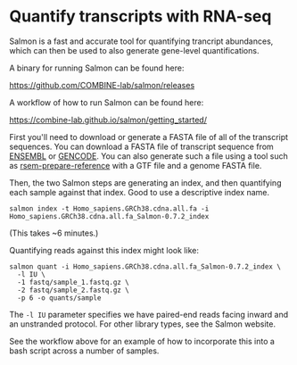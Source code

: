 # Quantify transcripts with RNA-seq

Salmon is a fast and accurate tool for quantifying trancript
abundances, which can then be used to also generate gene-level
quantifications.

A binary for running Salmon can be found here:

https://github.com/COMBINE-lab/salmon/releases

A workflow of how to run Salmon can be found here:

https://combine-lab.github.io/salmon/getting_started/

First you'll need to download or generate a FASTA file of all of the
transcript sequences. You can download a FASTA file of transcript
sequence from
[ENSEMBL](http://useast.ensembl.org/info/data/ftp/index.html) or
[GENCODE](https://www.gencodegenes.org/). You can also generate such a
file using a tool such as
[rsem-prepare-reference](http://deweylab.biostat.wisc.edu/rsem/rsem-prepare-reference.html)
with a GTF file and a genome FASTA file.

Then, the two Salmon steps are generating an index, and then quantifying each
sample against that index. Good to use a descriptive index name.

```
salmon index -t Homo_sapiens.GRCh38.cdna.all.fa -i Homo_sapiens.GRCh38.cdna.all.fa_Salmon-0.7.2_index
```

(This takes ~6 minutes.)

Quantifying reads against this index might look like:

```
salmon quant -i Homo_sapiens.GRCh38.cdna.all.fa_Salmon-0.7.2_index \
  -l IU \
  -1 fastq/sample_1.fastq.gz \
  -2 fastq/sample_2.fastq.gz \
  -p 6 -o quants/sample
```

The `-l IU` parameter specifies we have paired-end reads facing inward
and an unstranded protocol. For other library types, see the Salmon website.

See the workflow above for an example of how to incorporate this into
a bash script across a number of samples.
